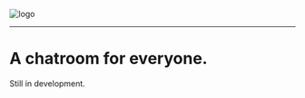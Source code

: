 ![logo](https://cdn.rmcprod.me/sharex/Azuma-Logo-gradient.svg "The Azuma Logo")
___
# A chatroom for everyone.
Still in development.
